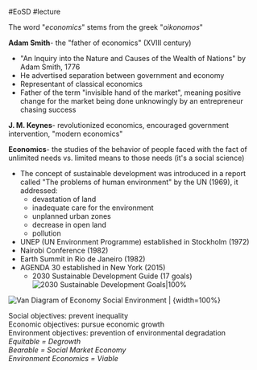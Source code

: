 #EoSD #lecture


The word "*economics*" stems from the greek "*oikonomos*"

**Adam Smith**- the "father of economics" (XVIII century)
- "An Inquiry into the Nature and Causes of the Wealth of Nations" by Adam Smith, 1776
- He advertised separation between government and economy
- Representant of classical economics
- Father of the term "invisible hand of the market", meaning positive change for the market being done unknowingly by an entrepreneur chasing success

**J. M. Keynes**- revolutionized economics, encouraged government intervention, "modern economics"

**Economics**- the studies of the behavior of people faced with the fact of unlimited needs vs. limited means to those needs (it's a social science)

- The concept of sustainable development was introduced in a report called "The problems of human environment" by the UN (1969), it addressed:
	- devastation of land
	- inadequate care for the environment
	- unplanned urban zones
	- decrease in open land
	- pollution
- UNEP (UN Environment Programme) established in Stockholm (1972)
- Nairobi Conference (1982)
- Earth Summit in Rio de Janeiro (1982)
- AGENDA 30 established in New York (2015)
	- 2030 Sustainable Development Guide (17 goals)
	  ![2030 Sustainable Development Goals|100%](https://nextcloud.trabus322.eu/apps/files_sharing/publicpreview/polsl?file=/obsidian/assets/EoSD/2030%20Sustainable%20Development%20Guide%20(17%20goals).png&fileId=335840&x=1920&y=1080&a=true)

![Van Diagram of Economy Social Environment | {width=100%}](https://nextcloud.trabus322.eu/apps/files_sharing/publicpreview/polsl?file=/obsidian/assets/EoSD/Van%20Diagram%20of%20Economy%20Social%20Environment.png&fileId=335841&x=1920&y=1080&a=true)

Social objectives: prevent inequality<br>Economic objectives: pursue economic growth<br>Environment objectives: prevention of environmental degradation<br>*Equitable = Degrowth*<br>*Bearable = Social Market Economy*<br>*Environment Economics = Viable*